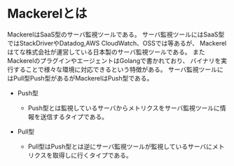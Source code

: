 # Mackerelとは
MackerelはSaaS型のサーバ監視ツールである。
サーバ監視ツールにはSaaS型ではStackDriverやDatadog,AWS CloudWatch、OSSでは等あるが、
Mackerelはてな株式会社が運営している日本製のサーバ監視ツールである。
またMackerelのプラグインやエージェントはGolangで書かれており、
バイナリを実行することで様々な環境に対応できるという特徴がある。
サーバ監視ツールにはPull型Push型があるがMackerelはPush型である。

- Push型
  - Push型とは監視しているサーバからメトリクスをサーバ監視ツールに情報を送信するタイプである。

- Pull型
  - Pull型はPush型とは逆にサーバ監視ツールが監視しているサーバにメトリクスを取得しに行くタイプである。
